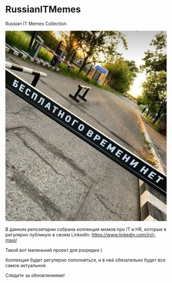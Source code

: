 # RussianITMemes
Russian IT Memes Collection

![alt text](rim.jpeg "Russian IT Memes")

В данном репозитарии собрана коллекция мемов про IT и HR, которые я регулярно публикую в своем LinkedIn: https://www.linkedin.com/in/i-maxi/

Такой вот маленький проект для разрядки )

Коллекция будет регулярно пополняться, и в ней обязательно будет все самое актуальное.

Следите за обновлениями!
